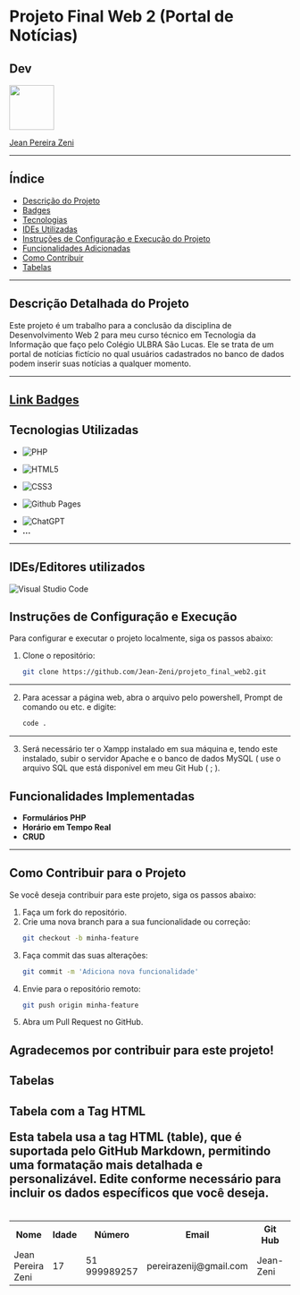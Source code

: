 # Projeto Final Web 2 (Portal de Notícias)

## Dev

<img src="https://github.com/Jean-Zeni.png" width="80" height="80">

[Jean Pereira Zeni](https://github.com/Jean-Zeni)

---


## Índice
- [Descrição do Projeto](#descricao-do-projeto)
- [Badges](#badges)
- [Tecnologias](#tecnologias)
- [IDEs Utilizadas](#ides)
- [Instruções de Configuração e Execução do Projeto](#instrucoes)
- [Funcionalidades Adicionadas](#func)
- [Como Contribuir](#contribuicoes)
- [Tabelas](#tabelas)
---

<a name="descricao-do-projeto"></a>
## Descrição Detalhada do Projeto
Este projeto é um trabalho para a conclusão da disciplina de Desenvolvimento Web 2 para meu curso técnico em Tecnologia da Informação que faço pelo Colégio ULBRA São Lucas. Ele se trata de um portal de notícias fictício no qual usuários cadastrados no banco de dados podem inserir suas notícias a qualquer momento.

---

<a name="badges"></a>
<!-- Link para pagina da badges -->
[Link Badges](https://ileriayo.github.io/markdown-badges/)
---

<a name="tecnologias"></a>
## Tecnologias Utilizadas
<!-- Badge PHP -->
- ![PHP](https://img.shields.io/badge/php-%23777BB4.svg?style=for-the-badge&logo=php&logoColor=white)
<!-- Badge HTML5 -->
- ![HTML5](https://img.shields.io/badge/html5-%23E34F26.svg?style=for-the-badge&logo=html5&logoColor=white)
<!-- Badge CSS3 -->
- ![CSS3](https://img.shields.io/badge/css3-%231572B6.svg?style=for-the-badge&logo=css3&logoColor=white)
<!-- Badge GitHub Pages -->
- ![Github Pages](https://img.shields.io/badge/github%20pages-121013?style=for-the-badge&logo=github&logoColor=white)
<!-- Badge ChatGpt -->
- ![ChatGPT](https://img.shields.io/badge/chatGPT-74aa9c?style=for-the-badge&logo=openai&logoColor=white)
- **...** 
---

<a name="ides"></a>
## IDEs/Editores utilizados
<!-- Badge Visual Studio Code -->
![Visual Studio Code](https://img.shields.io/badge/Visual%20Studio%20Code-0078d7.svg?style=for-the-badge&logo=visual-studio-code&logoColor=white)

<a name="instrucoes"></a>
## Instruções de Configuração e Execução
Para configurar e executar o projeto localmente, siga os passos abaixo:

1. Clone o repositório:
    ```bash
    git clone https://github.com/Jean-Zeni/projeto_final_web2.git
    
---
2. Para acessar a página web, abra o arquivo pelo powershell, Prompt de comando ou etc. e digite: 
    ```bash
    code . 
---
3. Será necessário ter o Xampp instalado em sua máquina e, tendo este instalado, subir o servidor Apache e o banco de dados MySQL ( use o arquivo SQL que está disponível em meu Git Hub ( ; ).

<a name="func"></a>
## Funcionalidades Implementadas
- **Formulários PHP**
- **Horário em Tempo Real**
- **CRUD**

---

<a name="contribuicoes"></a>
## Como Contribuir para o Projeto
Se você deseja contribuir para este projeto, siga os passos abaixo:

1. Faça um fork do repositório.
2. Crie uma nova branch para a sua funcionalidade ou correção:
    ```bash
    git checkout -b minha-feature
    ```
3. Faça commit das suas alterações:
    ```bash
    git commit -m 'Adiciona nova funcionalidade'
    ```
4. Envie para o repositório remoto:
    ```bash
    git push origin minha-feature
    ```
5. Abra um Pull Request no GitHub.

Agradecemos por contribuir para este projeto!
---

<a name="tabelas"></a>
## Tabelas


## Tabela com a Tag HTML <table>

Esta tabela usa a tag HTML (table), que é suportada pelo GitHub Markdown, 
permitindo uma formatação mais detalhada e personalizável. 
Edite conforme necessário para incluir os dados específicos que você deseja.

<table>
  <tr>
    <th>Nome</th>
    <th>Idade</th>
    <th>Número</th>
    <th>Email</th>
    <th>Git Hub</th>
    <th>Discord</th>
  </tr>
  <tr>
    <td>Jean Pereira Zeni</td>
    <td>17</td>
    <td>51 999989257</td>
    <td>pereirazenij@gmail.com</td>
    <td>Jean-Zeni</td>
    <td>Ripchip</td>
  </tr>
</table>

